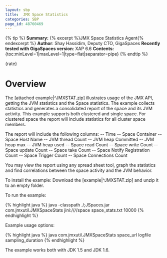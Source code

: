 ```yaml
---
layout: sbp
title:  JMX Space Statistics
categories: SBP
page_id: 48760469
---
```



{% tip %}
**Summary:** {% excerpt %}JMX Space Statistics Agent{% endexcerpt %}
**Author**: Shay Hassidim, Deputy CTO, GigaSpaces
**Recently tested with GigaSpaces version**: XAP 6.6
**Contents:**
{toc:minLevel=1|maxLevel=1|type=flat|separator=pipe}
{% endtip %}

{rate}

# Overview

The [attached example|^JMXSTAT.zip] illustrates usage of the JMX API, getting the JVM statistics and the Space statistics. The example collects statistics and generates a consolidated report of the space and its JVM activity.
This example supports both clustered and single space. For clustered space the report will include statistics for all cluster space members.

The report will include the following columns:
-- Time
-- Space Container
-- Space Host Name
-- JVM thread Count
-- JVM heap Committed
-- JVM heap max
-- JVM heap used
-- Space read Count
-- Space write Count
-- Space update Count
-- Space take Count
-- Space Notify Registration Count
-- Space Trigger Count
-- Space Connections Count

You may view the report using any spread sheet tool, graph the statistics and find correlations between the space activity and the JVM behavior.

To install the example:
Download the [example|^JMXSTAT.zip] and unzip it to an empty folder.

To run the example:


{% highlight java %}
java -classpath ./;JSpaces.jar com.jmxutil.JMXSpaceStats jini://*/*/space space_stats.txt 10000
{% endhighlight %}


Example usage options:


{% highlight java %}
java com.jmxutil.JMXSpaceStats space_url logfile sampling_duration
{% endhighlight %}


The example works both with JDK 1.5 and JDK 1.6.

